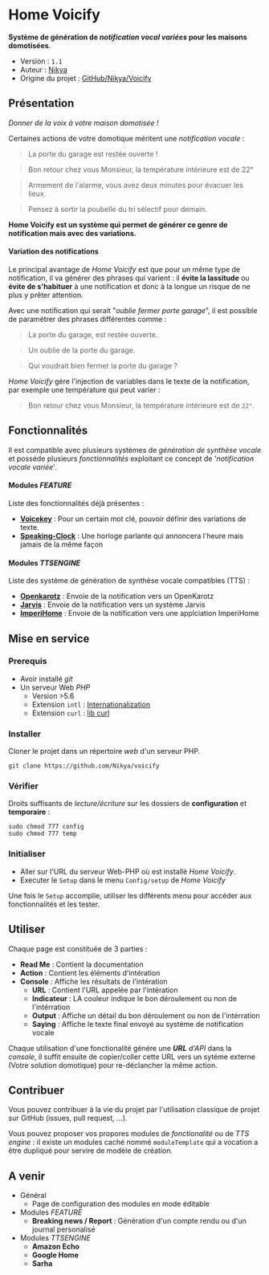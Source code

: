 # Home Voicify

**Système de génération de _notification vocal variées_ pour les maisons domotisées**.

* Version : `1.1`
* Auteur : [Nikya](https://github.com/Nikya)
* Origine du projet : [GitHub/Nikya/Voicify](https://github.com/Nikya/voicify)

## Présentation

*Donner de la voix à votre maison domotisée !*

Certaines actions de votre domotique méritent une _notification vocale_ :

> La porte du garage est restée ouverte !

> Bon retour chez vous Monsieur, la température intérieure est de 22°

> Armement de l'alarme, vous avez deux minutes pour évacuer les lieux.

> Pensez à sortir la poubelle du tri sélectif pour demain.

**Home Voicify est un système qui permet de générer ce genre de notification mais avec des variations.**

#### Variation des notifications
Le principal avantage de _Home Voicify_ est que pour un même type de notification, il va générer des phrases qui varient : il **évite la lassitude** ou **évite de s'habituer** à une notification et donc à la longue un risque de ne plus y prêter attention.

Avec une notification qui serait "_oublie fermer porte garage_", il est possible de paramétrer des phrases différentes comme :

> La porte du garage, est restée ouverte.

> Un oublie de la porte du garage.

> Qui voudrait bien fermer la porte du garage ?


 _Home Voicify_ gère l'injection de variables dans le texte de la notification, par exemple une température qui peut varier :  

> Bon retour chez vous Monsieur, la température intérieure est de `22°`.

## Fonctionnalités

Il est compatible avec plusieurs systèmes de _génération de synthèse vocale_ et posséde plusieurs _fonctionnalités_ exploitant ce concept de '_notification vocale variée_'.

#### Modules _FEATURE_
Liste des fonctionnalités déjà présentes :

* [**Voicekey**](./module/voicekey/README.md) : Pour un certain mot clé, pouvoir définir des variations de texte.
* [**Speaking-Clock**](./module/speakingclock/README.md) : Une horloge parlante qui annoncera l'heure mais jamais de la même façon

#### Modules _TTSENGINE_
Liste des système de génération de synthèse vocale compatibles (TTS) :

* [**Openkarotz**](./module/openkarotz/README.md) : Envoie de la notification vers un OpenKarotz
* [**Jarvis**](./module/jarvis/README.md) : Envoie de la notification vers un système Jarvis
* [**ImperiHome**](./module/openkarotz/README.md) : Envoie de la notification vers une applciation ImperiHome

## Mise en service

### Prerequis

- Avoir installé _git_
- Un serveur Web _PHP_
	- Version >5.6
	- Extension `intl` : [Internationalization](http://php.net/manual/intl.installation.php)
	- Extension `curl` : [lib curl](http://php.net/manual/curl.setup.php)

### Installer

Cloner le projet dans un répertoire _web_ d'un serveur PHP.

	git clone https://github.com/Nikya/voicify

### Vérifier

Droits suffisants de _lecture/écriture_ sur les dossiers de **configuration** et **temporaire** :

```shell
sudo chmod 777 config
sudo chmod 777 temp
```

### Initialiser

* Aller sur l'URL du serveur Web-PHP où est installé _Home Voicify_.
* Executer le `Setup` dans le menu `Config/setup` de  _Home Voicify_

Une fois le `Setup` accomplie, utiliser les différents menu pour accéder aux fonctionnalités et les tester.

## Utiliser

Chaque page est constituée de 3 parties :

* **Read Me** : Contient la documentation
* **Action** : Contient les éléments d'intération
* **Console** : Affiche les résultats de l'intération
	* **URL** : Contient l'URL appelée par l'intération
	* **Indicateur** : LA couleur indique le bon déroulement ou non de l'intérration
	* **Output** : Affiche un détail du bon déroulement ou non de l'intérration
	* **Saying** : Affiche le texte final envoyé au systéme de notification vocale

Chaque utilisation d'une fonctionalité génére une _**URL** d'API_ dans la _console_, il suffit ensuite de copier/coller cette URL vers un sytéme externe (Votre solution domotique) pour re-déclancher la même action.

## Contribuer

Vous pouvez contribuer à la vie du projet par l'utilisation classique de projet sur GitHub (issues, pull request, ...).  

Vous pouvez proposer vos propores modules de _fonctionalité_ ou de _TTS engine_ : il existe un modules caché nommé `moduleTemplate` qui a vocation a être dupliqué pour servire de modèle de création.

## A venir

- Général
	- Page de configuration des modules en mode éditable
- Modules _FEATURE_
	- **Breaking news / Report** : Génération d'un compte rendu ou d'un journal personalisé
- Modules _TTSENGINE_
	- **Amazon Echo**
	- **Google Home**
	- **Sarha**
